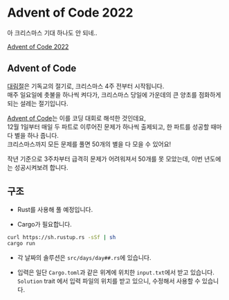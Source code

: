 # Advent of Code 2022

아 크리스마스 기대 하나도 안 되네..

[Advent of Code 2022](https://adventofcode.com)

## Advent of Code

[대림절](https://en.wikipedia.org/wiki/Advent)은 기독교의 절기로, 크리스마스 4주 전부터 시작됩니다.  
매주 일요일에 촛불을 하나씩 켜다가, 크리스마스 당일에 가운데의 큰 양초를 점화하게 되는 설레는 절기입니다.

[Advent of Code](https://adventofcode.com/)는 이를 코딩 대회로 해석한 것인데요,  
12월 1일부터 매일 두 파트로 이루어진 문제가 하나씩 출제되고, 한 파트를 성공할 때마다 별을 하나 줍니다.  
크리스마스까지 모든 문제를 풀면 50개의 별을 다 모을 수 있어요!

작년 기준으로 3주차부터 급격히 문제가 어려워져서 50개를 못 모았는데, 이번 년도에는 성공시켜보려 합니다.

## 구조

- Rust를 사용해 풀 예정입니다.

- Cargo가 필요합니다.

```Bash
curl https://sh.rustup.rs -sSf | sh
cargo run
```

- 각 날짜의 솔루션은 `src/days/day##.rs`에 있습니다.

- 입력은 일단 `Cargo.toml`과 같은 위계에 위치한 `input.txt`에서 받고 있습니다.  
  `Solution` trait 에서 입력 파일의 위치를 받고 있으니, 수정해서 사용할 수 있습니다.
